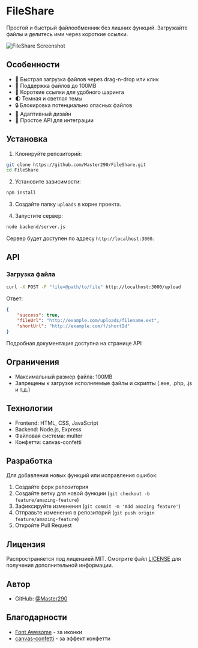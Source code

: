 # FileShare

Простой и быстрый файлообменник без лишних функций. Загружайте файлы и делитесь ими через короткие ссылки.

![FileShare Screenshot](https://i.imgur.com/60mMKm7.png)

## Особенности

- 🚀 Быстрая загрузка файлов через drag-n-drop или клик
- 📎 Поддержка файлов до 100MB
- 🔗 Короткие ссылки для удобного шаринга
- 🌓 Темная и светлая темы
- 🔒 Блокировка потенциально опасных файлов
- 📱 Адаптивный дизайн
- 🔌 Простое API для интеграции

## Установка

1. Клонируйте репозиторий: 
```bash
git clone https://github.com/Master290/FileShare.git
cd FileShare
```

2. Установите зависимости:
```bash
npm install
```

3. Создайте папку `uploads` в корне проекта.

4. Запустите сервер:
```bash
node backend/server.js
```
Сервер будет доступен по адресу `http://localhost:3000`.

## API

### Загрузка файла
```bash
curl -X POST -F "file=@path/to/file" http://localhost:3000/upload
```
Ответ:
```json
{
    "success": true,
    "fileUrl": "http://example.com/uploads/filename.ext",
    "shortUrl": "http://example.com/f/shortId"
}
```

Подробная документация доступна на странице API

## Ограничения

- Максимальный размер файла: 100MB
- Запрещены к загрузке исполняемые файлы и скрипты (.exe, .php, .js и т.д.)

## Технологии

- Frontend: HTML, CSS, JavaScript
- Backend: Node.js, Express
- Файловая система: multer
- Конфетти: canvas-confetti

## Разработка

Для добавления новых функций или исправления ошибок:

1. Создайте форк репозитория
2. Создайте ветку для новой функции (`git checkout -b feature/amazing-feature`)
3. Зафиксируйте изменения (`git commit -m 'Add amazing feature'`)
4. Отправьте изменения в репозиторий (`git push origin feature/amazing-feature`)
5. Откройте Pull Request

## Лицензия

Распространяется под лицензией MIT. Смотрите файл [LICENSE](LICENSE) для получения дополнительной информации.

## Автор

- GitHub: [@Master290](https://github.com/Master290)

## Благодарности

- [Font Awesome](https://fontawesome.com/) - за иконки
- [canvas-confetti](https://github.com/catdad/canvas-confetti) - за эффект конфетти

